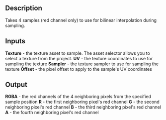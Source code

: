 ## Description
Takes 4 samples (red channel only) to use for bilinear interpolation during sampling.

## Inputs
**Texture** - the texture asset to sample. The asset selector allows you to select a texture from the project.
**UV** - the texture coordinates to use for sampling the texture
**Sampler** - the texture sampler to use for sampling the texture
**Offset** - the pixel offset to apply to the sample's UV coordinates

## Output
**RGBA** - the red channels of the 4 neighboring pixels from the specified sample position
**R** - the first neighboring pixel's red channel
**G** - the second neighboring pixel's red channel
**B** - the third neighboring pixel's red channel
**A** - the fourth neighboring pixel's red channel